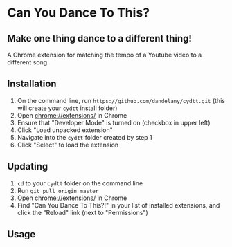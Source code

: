 # Can You Dance To This?
## Make one thing dance to a different thing!

A Chrome extension for matching the tempo of a Youtube video to a different song.

## Installation

1. On the command line, run `https://github.com/dandelany/cydtt.git` (this will create your `cydtt` install folder)
2. Open [chrome://extensions/](chrome://extensions/) in Chrome
3. Ensure that "Developer Mode" is turned on (checkbox in upper left)
4. Click "Load unpacked extension"
5. Navigate into the `cydtt` folder created by step 1
6. Click "Select" to load the extension

## Updating

1. `cd` to your `cydtt` folder on the command line
2. Run `git pull origin master`
3. Open [chrome://extensions/](chrome://extensions/) in Chrome
4.  Find "Can You Dance To This?!" in your list of installed extensions, and click the "Reload" link (next to "Permissions") 

## Usage

